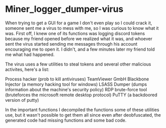 # Miner_logger_dumper-virus

When trying to get a GUI for a game I don't even play so I could crack it, someone sent me a virus to mess with me, so I was curious to know what it was.
First off, I knew one of its functions was logging discord tokens because my friend opened before we realized what it was, and whoever sent the virus started sending me messages through his account encouraging me to open it. I didn't, and a few minutes later my friend told me what had happened.

The virus uses a few utilities to steal tokens and several other malicious activites, here's a list:

Process hacker (prob to kill antiviruses)
TeamViewer GmbH
Blackbone Injector (a memory hacking tool for windows)
LSASS Dumper (dumps information about the machine's security policy)
RDP brute-force tool (bruteforces the microsoft remote desktop protocol)
PuTTY (a backdoored version of putty)

In the important functions I decompiled the functions some of these utilities use, but it wasn't possible to get them all since even after deobfuscated, the generated code had missing functions and some bad code.
